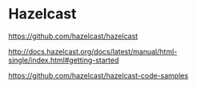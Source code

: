 # Hazelcast

https://github.com/hazelcast/hazelcast

http://docs.hazelcast.org/docs/latest/manual/html-single/index.html#getting-started

https://github.com/hazelcast/hazelcast-code-samples
